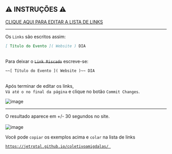 
 ⚠ INSTRUÇÕES ⚠
----------------------------------------------------- 

 [ CLIQUE AQUI PARA EDITAR A LISTA DE LINKS ]( https://github.com/jetrotal/coletivoamigdalas/edit/main/sites.md )
______

Os `Links` são escritos assim:<br> 
```markdown
[ Título do Evento ]( Website ) DIA 
```
<br> Para deixar o ~~`Link Riscado`~~ escreve-se:<br> 
```markdown
~~[ Título do Evento ]( Website )~~ DIA 
```

<br>Após terminar de editar os links, <br> `Vá até o no final da página` e clique no botão `Commit Changes`.  <br>

![image](https://user-images.githubusercontent.com/45118493/128440145-3950217d-006f-462a-b446-f7f515886612.png)

------------------------------------------------------ 

O resultado aparece em +/- 30 segundos no site.<br><br>
![image](https://user-images.githubusercontent.com/45118493/128441497-a572f611-ec1b-4523-a8b6-0223fe9d929f.png)<br>


Você pode `copiar` os exemplos acima e `colar` na lista de links<br> 

 
 [``` https://jetrotal.github.io/coletivoamigdalas/  ```](https://jetrotal.github.io/coletivoamigdalas/)
